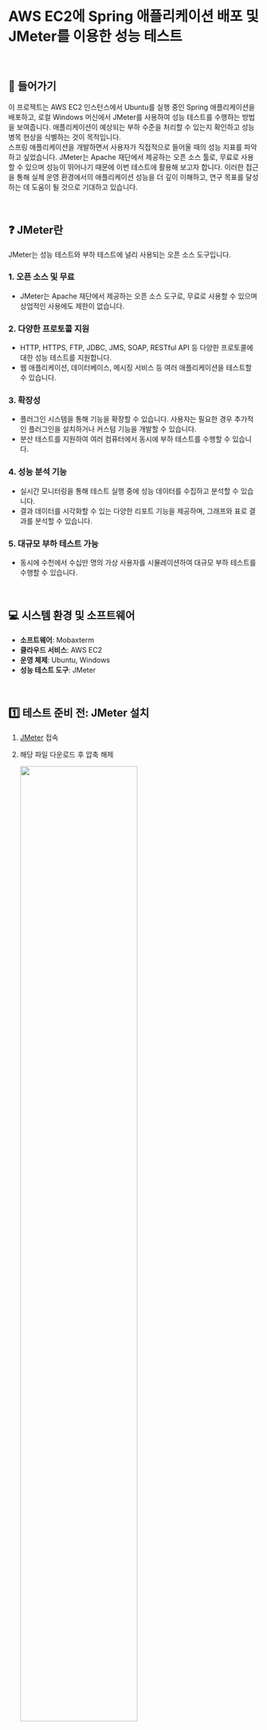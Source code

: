 # AWS EC2에 Spring 애플리케이션 배포 및 JMeter를 이용한 성능 테스트
<br/>

## 🚪 들어가기
 이 프로젝트는 AWS EC2 인스턴스에서 Ubuntu를 실행 중인 Spring 애플리케이션을 배포하고, 로컬 Windows 머신에서 JMeter를 사용하여 성능 테스트를 수행하는 방법을 보여줍니다. 애플리케이션이 예상되는 부하 수준을 처리할 수 있는지 확인하고 성능 병목 현상을 식별하는 것이 목적입니다. <br>
 스프링 애플리케이션을 개발하면서 사용자가 직접적으로 들어올 때의 성능 지표를 파악하고 싶었습니다. JMeter는 Apache 재단에서 제공하는 오픈 소스 툴로, 무료로 사용할 수 있으며 성능이 뛰어나기 때문에 이번 테스트에 활용해 보고자 합니다. 이러한 접근을 통해 실제 운영 환경에서의 애플리케이션 성능을 더 깊이 이해하고, 연구 목표를 달성하는 데 도움이 될 것으로 기대하고 있습니다.

<br/>

## ❓ JMeter란
JMeter는 성능 테스트와 부하 테스트에 널리 사용되는 오픈 소스 도구입니다.

### 1. **오픈 소스 및 무료**
- JMeter는 Apache 재단에서 제공하는 오픈 소스 도구로, 무료로 사용할 수 있으며 상업적인 사용에도 제한이 없습니다.

### 2. **다양한 프로토콜 지원**
- HTTP, HTTPS, FTP, JDBC, JMS, SOAP, RESTful API 등 다양한 프로토콜에 대한 성능 테스트를 지원합니다.
- 웹 애플리케이션, 데이터베이스, 메시징 서비스 등 여러 애플리케이션을 테스트할 수 있습니다.

### 3. **확장성**
- 플러그인 시스템을 통해 기능을 확장할 수 있습니다. 사용자는 필요한 경우 추가적인 플러그인을 설치하거나 커스텀 기능을 개발할 수 있습니다.
- 분산 테스트를 지원하여 여러 컴퓨터에서 동시에 부하 테스트를 수행할 수 있습니다.

### 4. **성능 분석 기능**
- 실시간 모니터링을 통해 테스트 실행 중에 성능 데이터를 수집하고 분석할 수 있습니다.
- 결과 데이터를 시각화할 수 있는 다양한 리포트 기능을 제공하며, 그래프와 표로 결과를 분석할 수 있습니다.

### 5. **대규모 부하 테스트 가능**
- 동시에 수천에서 수십만 명의 가상 사용자를 시뮬레이션하여 대규모 부하 테스트를 수행할 수 있습니다.

<br/>

## 💻 시스템 환경 및 소프트웨어
- **소프트웨어**: Mobaxterm  
- **클라우드 서비스**: AWS EC2  
- **운영 체제**: Ubuntu, Windows  
- **성능 테스트 도구**: JMeter  

<br/>

## 1️⃣ 테스트 준비 전: JMeter 설치
1. [JMeter](https://jmeter.apache.org/download_jmeter.cgi) 접속
   

2. 해당 파일 다운로드 후 압축 해제
   
   <img src="https://github.com/user-attachments/assets/521bdf88-05b9-4242-8a0f-323498b8d43f" width="70%">

4.  JMeter 경로로 이동
   ```bash
   cd C:\apache-jmeter-5.6.3\bin
   ```

5. `jmeter.bat` 실행  
```bash
jmeter.bat
```

<br/>

## 2️⃣ 테스트 준비 전: Spring 애플리케이션 생성 및 EC2 서버 배포 
1. Spring 애플리케이션 생성
   
   - Spring 애플리케이션에서 화면에 "Click Me" 버튼을 클릭하면, 이 버튼이 `localhost:8088/test`로 `GET 요청`을 보냅니다. 서버는 요청을 수신하고, 컨트롤러 메서드에서 "요청 들어왔습니다"라는 로그를 남깁니다.
   
   <img src="https://github.com/user-attachments/assets/ccb9b9a0-df53-4f1a-a25f-4362981bc0b5" width="70%">

2. EC2 서버 배포
   ```bash
   # 로컬(윈도우)에서 EC2(우분투)로 Spring 애플리케이션 배포
   scp -i {pem key} {Spring 애플리케이션 경로}  {username}@{ip}:/home/ubuntu
   ```
   <img src="https://github.com/user-attachments/assets/2311ff85-a544-4c8c-8083-38552f59a128" width="55%">

  

<br/>

## 🧪 JMeter 시나리오 테스트

### 시나리오 예시
이 테스트는 웹 애플리케이션의 성능 및 안정성을 평가하기 위한 것입니다. 100명의 사용자가 동시에 애플리케이션에 요청을 보내고, 이를 통해 서버의 응답 시간 및 처리 능력을 측정합니다.


### 설정 세부사항
- **Number of Threads**:  
  동시에 100명의 사용자가 애플리케이션에 접속하도록 설정합니다.  

- **Ramp-Up Period**:  
  100명의 스레드가 60초에 걸쳐 순차적으로 시작됩니다. 즉, 매초 약 1.67개의 스레드가 시작됩니다. 이를 통해 갑작스러운 트래픽 스파이크를 피하고 서버의 부하를 점진적으로 증가시킬 수 있습니다.  

- **Loop Count**:  
  각 스레드는 5번 요청을 반복합니다. 총 요청 수는 100 스레드 × 5 루프 = 500 요청이 됩니다.  

  <img src="https://github.com/user-attachments/assets/beb21479-582b-46ec-bd6f-f0da9ac6f71e" width="550">

<br/>

## 🍂 성능 테스트 결과

#### 이미지 1: Summary Report (테스트의 전반적인 성능을 평가)
<img src="https://github.com/user-attachments/assets/76333f5a-dc54-4509-b30d-b3b493dfcd01" width="70%">

- **Sample (샘플 수)**:  
  총 5000개의 요청이 테스트되었습니다. 이는 테스트의 전반적인 부하를 나타냅니다.

- **Average (평균 응답 시간)**:  
  평균 응답 시간은 223ms로, 서버가 요청에 응답하는 데 걸리는 평균 시간입니다. 이 값이 낮을수록 서버의 응답 성능이 좋습니다.

- **Min (최소 응답 시간)**:  
  최소 응답 시간은 6ms로, 가장 빠른 요청의 응답 시간을 나타냅니다. 이는 서버가 최적의 조건에서 얼마나 빠르게 응답할 수 있는지를 보여줍니다.

- **Max (최대 응답 시간)**:  
  최대 응답 시간은 7632ms로, 가장 느린 요청의 응답 시간을 나타냅니다. 이 값은 서버에 부하가 많이 걸릴 때의 성능을 반영합니다.

- **Standard Deviation (표준 편차)**:  
  표준 편차는 529.71로, 응답 시간의 변동성을 나타냅니다. 값이 클수록 응답 시간이 불안정하다는 것을 의미하며, 일관성이 부족하다는 신호일 수 있습니다.

- **Error (오류 비율)**:  
  오류 비율이 0.0%로, 모든 요청이 성공적으로 처리되었음을 나타냅니다. 이는 애플리케이션이 안정적으로 작동하고 있다는 좋은 신호입니다.

- **Throughput (처리량)**:  
  처리량은 초당 83.51개의 요청을 처리할 수 있음을 의미합니다. 이 값은 서버의 부하 처리 능력을 나타내며, 높은 수치일수록 더 많은 요청을 처리할 수 있다는 것을 의미합니다.

- **Received (받은 바이트 수)**:  
  총 14.43 KB의 데이터가 클라이언트로부터 수신되었습니다. 이 값은 요청에 대한 서버의 응답을 포함한 데이터의 양을 나타냅니다.

- **Sent KB (전송된 데이터 크기)**:  
  총 14.03 KB의 데이터가 클라이언트에게 전송되었습니다. 이는 서버가 클라이언트에게 전송한 데이터의 양을 나타냅니다.

- **Avg (평균 전송 크기)**:  
  평균적으로 요청당 177.0 KB의 데이터가 전송되었습니다. 이는 각 요청이 클라이언트와 서버 간에 얼마나 많은 데이터를 주고받는지를 보여줍니다.

#### 이미지 2: Transactions per Second (주어진 시간 동안 처리된 트랜잭션 수 확인)
<img src="https://github.com/user-attachments/assets/bd8a94a0-d6ce-455c-b2a7-51ad8b8530fd" width="70%">

1. **6초까지 160 TPS**:  
   초기 부하가 급격히 증가하여 서버가 초당 160개의 요청을 처리할 수 있는 상태입니다. 이는 서버가 부하를 잘 처리하고 있다는 긍정적인 신호입니다.

2. **12초대 40 TPS**:  
   TPS가 급격히 감소하여 40으로 떨어진 것은 서버의 성능이 저하되었거나, 처리할 수 있는 요청의 수가 줄어들었다는 것을 의미합니다. 이 경우, 성능 병목 현상이 발생했을 가능성이 높습니다.

3. **14초에 160 TPS로 증가**:  
   TPS가 다시 160으로 증가하는 것은 서버가 부하를 다시 견딜 수 있는 상태로 복구되었다는 것을 나타냅니다. 이는 일시적인 문제였을 수도 있습니다.

4. **30초부터 54초까지 80 TPS 유지**:  
   TPS가 80으로 안정적으로 유지되고 있다는 것은 서버가 일정 수준의 부하를 지속적으로 처리할 수 있음을 의미합니다. 그러나 이전 160 TPS에 비해 낮은 수치이므로, 서버가 최적의 성능을 발휘하지 못하고 있다는 신호일 수 있습니다.

<br/>

## 💎 결론
이번 프로젝트를 통해 AWS EC2 인스턴스에 배포한 Spring 애플리케이션의 성능을 JMeter를 사용해 테스트하였습니다. 사용자 요청에 대한 응답 속도와 처리량을 측정함으로써, 애플리케이션이 예상 부하를 효과적으로 처리할 수 있는지를 확인했습니다. JMeter는 Apache 재단에서 제공하는 오픈 소스 도구로, 무료로 사용할 수 있으며 뛰어난 성능을 보이는 만큼, 향후 다른 프로젝트에서도 적극 활용할 계획입니다. 이 테스트를 통해 얻은 데이터는 저의 연구 및 취업 목표 달성에 중요한 기반이 될 것입니다.
